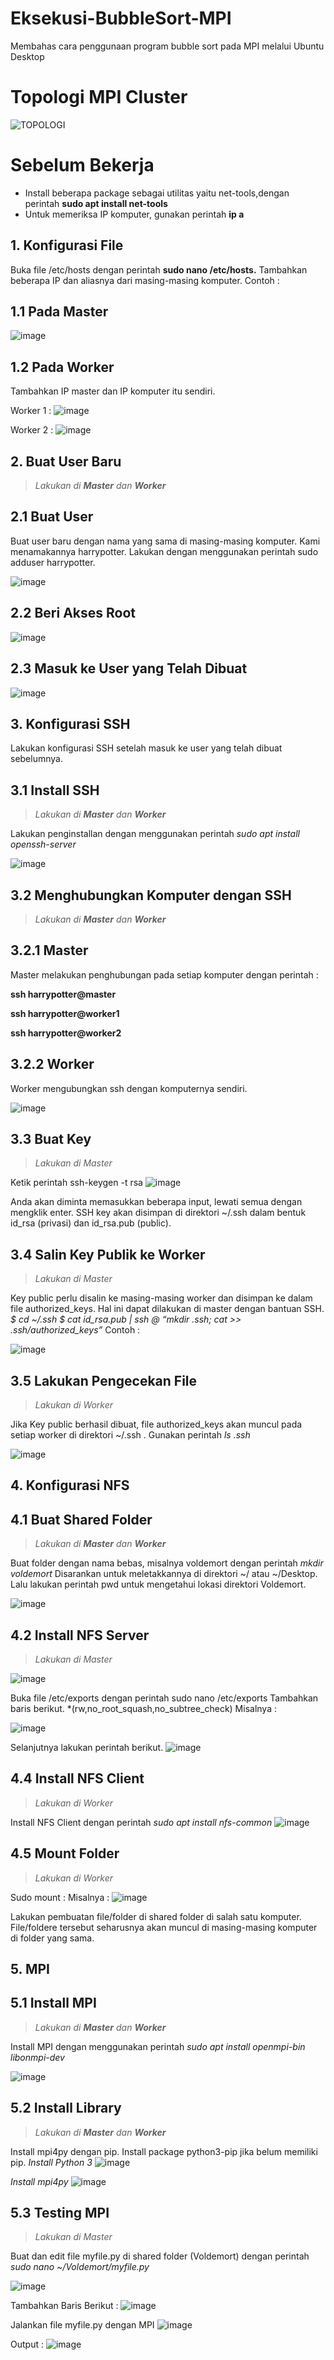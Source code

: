 # Eksekusi-BubbleSort-MPI
Membahas cara penggunaan program bubble sort pada MPI melalui Ubuntu Desktop

# Topologi MPI Cluster
![TOPOLOGI](https://github.com/intnprmtahti/Eksekusi-BubbleSort---MPI/assets/150001747/411c0f2f-001c-463e-a1c9-a2a60ae59cb3)


# Sebelum Bekerja
- Install beberapa package sebagai utilitas yaitu net-tools,dengan perintah **sudo apt install net-tools**
-	Untuk memeriksa IP komputer, gunakan perintah **ip a**

## 1. Konfigurasi File
Buka file /etc/hosts dengan perintah **sudo nano /etc/hosts.** Tambahkan beberapa IP dan aliasnya dari masing-masing komputer. Contoh :
## 1.1 Pada Master

![image](https://github.com/intnprmtahti/Eksekusi-BubbleSort---MPI/assets/150001747/931f6700-347b-40c0-81cc-580051d145c4)

## 1.2 Pada Worker
Tambahkan IP master dan IP komputer itu sendiri.

Worker 1 :
![image](https://github.com/intnprmtahti/Eksekusi-BubbleSort---MPI/assets/150001747/cf8ec4c1-61ac-42a0-b99a-d155cb010024)

Worker 2 :
![image](https://github.com/intnprmtahti/Eksekusi-BubbleSort---MPI/assets/150001747/a3d93fb1-46e4-4250-be5e-85200e575df5)

## 2. Buat User Baru
>*Lakukan di **Master** dan **Worker***
## 2.1 Buat User <br>
Buat user baru dengan nama yang sama di masing-masing komputer. Kami menamakannya harrypotter. Lakukan dengan menggunakan perintah sudo adduser harrypotter.

![image](https://github.com/intnprmtahti/Eksekusi-BubbleSort---MPI/assets/150001747/4e23e64b-9604-41e6-bc10-4215580ec1bd)

## 2.2 Beri Akses Root <br>
![image](https://github.com/intnprmtahti/Eksekusi-BubbleSort---MPI/assets/150001747/5126481f-4711-41c4-84c6-09f3c9e23fe6)

## 2.3 Masuk ke User yang Telah Dibuat
![image](https://github.com/intnprmtahti/Eksekusi-BubbleSort---MPI/assets/150001747/ca303f28-71c8-455a-8e0e-91fe1edaadc3)

## 3. Konfigurasi SSH
Lakukan konfigurasi SSH setelah masuk ke user yang telah dibuat sebelumnya.

## 3.1 Install SSH
>*Lakukan di **Master** dan **Worker***

Lakukan penginstallan dengan menggunakan perintah *sudo apt install openssh-server*

![image](https://github.com/intnprmtahti/Eksekusi-BubbleSort---MPI/assets/150001747/8bb121a6-1081-4256-9a38-9feafc332455)

## 3.2 Menghubungkan Komputer dengan SSH
>*Lakukan di **Master** dan **Worker***
## 3.2.1 Master
Master melakukan penghubungan pada setiap komputer dengan perintah :

**ssh harrypotter@master**

**ssh harrypotter@worker1**

**ssh harrypotter@worker2**

## 3.2.2 Worker
Worker mengubungkan ssh dengan komputernya sendiri.

![image](https://github.com/intnprmtahti/Eksekusi-BubbleSort---MPI/assets/150001747/7dd52760-29e8-4de8-8d20-88443356536b)

## 3.3 Buat Key
>*Lakukan di Master*

Ketik perintah ssh-keygen -t rsa
![image](https://github.com/intnprmtahti/Eksekusi-BubbleSort---MPI/assets/150001747/8bdc0293-82e6-43b6-bd89-0b19fa58a69e)

Anda akan diminta memasukkan beberapa input, lewati semua dengan mengklik enter.
SSH key akan disimpan di direktori ~/.ssh dalam bentuk id_rsa (privasi) dan id_rsa.pub (public).

## 3.4 Salin Key Publik ke Worker
>*Lakukan di Master*

Key public perlu disalin ke masing-masing worker dan disimpan ke dalam file authorized_keys. Hal ini dapat dilakukan di master dengan bantuan SSH.
*$ cd ~/.ssh
$ cat id_rsa.pub | ssh <nama user>@<host> “mkdir .ssh; cat >> .ssh/authorized_keys”*
Contoh :

![image](https://github.com/intnprmtahti/Eksekusi-BubbleSort---MPI/assets/150001747/da204a7f-2feb-456b-81da-e0bcbe264881)

## 3.5 Lakukan Pengecekan File
>*Lakukan di Worker*

Jika Key public berhasil dibuat, file authorized_keys akan muncul pada setiap worker di direktori ~/.ssh .
Gunakan perintah *ls .ssh*

![image](https://github.com/intnprmtahti/Eksekusi-BubbleSort---MPI/assets/150001747/0fe6a019-f954-43d1-8508-e77b6f37b3db)

## 4. Konfigurasi NFS
## 4.1 Buat Shared Folder
>*Lakukan di **Master** dan **Worker***

Buat folder dengan nama bebas, misalnya voldemort dengan perintah *mkdir voldemort*
Disarankan untuk meletakkannya di  direktori ~/ atau ~/Desktop. Lalu lakukan perintah pwd untuk mengetahui lokasi direktori Voldemort.

![image](https://github.com/intnprmtahti/Eksekusi-BubbleSort---MPI/assets/150001747/8f1bed78-a948-4b8f-bc6c-58914133b028)

## 4.2 Install NFS Server
>*Lakukan di Master*

![image](https://github.com/intnprmtahti/Eksekusi-BubbleSort---MPI/assets/150001747/a698ed8f-f4c7-4cfe-8679-ea97756016a1)

Buka file /etc/exports dengan perintah sudo nano /etc/exports
Tambahkan baris berikut.
<shared folder> *(rw,no_root_squash,no_subtree_check)
Misalnya : 

![image](https://github.com/intnprmtahti/Eksekusi-BubbleSort---MPI/assets/150001747/5ea86a9f-9a00-4bda-8d06-69d85d906fc7)

Selanjutnya lakukan perintah berikut.
![image](https://github.com/intnprmtahti/Eksekusi-BubbleSort---MPI/assets/150001747/002e40f8-bba3-40b2-bcb4-dbf4e21b4eb7)

## 4.4 Install NFS Client
>*Lakukan di Worker*

Install NFS Client dengan perintah *sudo apt install nfs-common*
![image](https://github.com/intnprmtahti/Eksekusi-BubbleSort---MPI/assets/150001747/82f0d848-98de-4e12-9256-2431d2127ec2)

## 4.5 Mount Folder
>*Lakukan di Worker*

Sudo mount <server host>:<shared foler di server> <shared folder di client>
Misalnya :
![image](https://github.com/intnprmtahti/Eksekusi-BubbleSort---MPI/assets/150001747/59de037c-99eb-4b55-b1ff-90f7d63ebb11)

Lakukan pembuatan file/folder di shared folder di salah satu komputer. File/foldere tersebut seharusnya akan muncul di masing-masing komputer di folder yang sama.

## 5. MPI
## 5.1 Install MPI
>*Lakukan di **Master** dan **Worker***

Install MPI dengan menggunakan perintah *sudo apt install openmpi-bin libonmpi-dev*

![image](https://github.com/intnprmtahti/Eksekusi-BubbleSort---MPI/assets/150001747/b832c29e-67e9-4a92-add2-9186f265e191)

## 5.2 Install Library
>*Lakukan di **Master** dan **Worker***

Install mpi4py dengan pip. Install package python3-pip jika belum memiliki pip.
*Install Python 3*
![image](https://github.com/intnprmtahti/Eksekusi-BubbleSort---MPI/assets/150001747/92f03d15-f559-4c12-bdc6-78aae270439f)

*Install mpi4py*
![image](https://github.com/intnprmtahti/Eksekusi-BubbleSort---MPI/assets/150001747/0b1cb117-0b52-48e0-a8e6-82943556892b)

## 5.3 Testing MPI
>*Lakukan di Master*

Buat dan edit file myfile.py di shared folder (Voldemort) dengan perintah *sudo nano ~/Voldemort/myfile.py*

![image](https://github.com/intnprmtahti/Eksekusi-BubbleSort---MPI/assets/150001747/5800ae76-d806-4502-b645-656bb6cf4059)

Tambahkan Baris Berikut :
![image](https://github.com/intnprmtahti/Eksekusi-BubbleSort---MPI/assets/150001747/765e1db0-db77-4b72-8523-a643d4dc3e97)

Jalankan file myfile.py dengan MPI
![image](https://github.com/intnprmtahti/Eksekusi-BubbleSort---MPI/assets/150001747/88493a21-eb9a-461b-830d-4ddc259abf5a)

Output :
![image](https://github.com/intnprmtahti/Eksekusi-BubbleSort---MPI/assets/150001747/0bbcee46-ffaf-4dea-a27e-adcada6a32c2)
